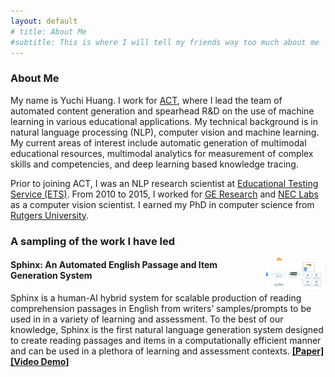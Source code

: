 ```yaml
---
layout: default
# title: About Me
#subtitle: This is where I will tell my friends way too much about me
---
```



### About Me

My name is Yuchi Huang. I work for [ACT](http://www.act.org), where I lead the team of automated content generation and spearhead R&D on the use of machine learning in various educational applications. My technical background is in natural language processing (NLP), computer vision and machine learning. My current areas of interest include automatic generation of multimodal educational resources, multimodal analytics for measurement of complex skills and competencies, and deep learning based knowledge tracing.


Prior to joining ACT, I was an NLP research scientist at [Educational Testing Service (ETS)](https://www.ets.org). From 2010 to 2015, I worked for [GE Research](https://www.ge.com/research/) and [NEC Labs](https://www.nec.com/en/global/rd/index.html) as a computer vision scientist. I earned my PhD in computer science from [Rutgers University](https://www.rutgers.edu).

### A sampling of the work I have led

<img align="right" src="/assets/img/sphinx_arch.jpg" style="width: 10vw; min-width: 33px;" />

#### Sphinx: An Automated English Passage and Item Generation System

Sphinx is a human-AI hybrid system for scalable production of reading comprehension passages in English from writers’ samples/prompts to be used in in a variety of learning and assessment. To the best of our knowledge, Sphinx is the first natural language generation system designed to create reading passages and items in a computationally efficient manner and can be used in a plethora of learning and assessment contexts. [**[Paper]**](/assets/papers/LAK20.pdf)[**[Video Demo]**](https://www.youtube.com/watch?v=hTLzOsi_Vn8)

